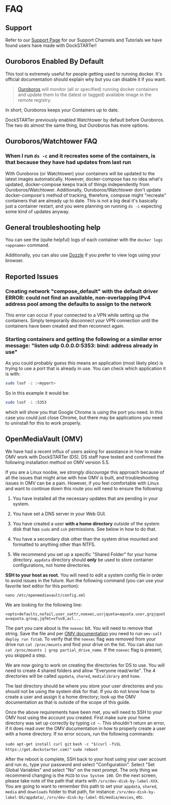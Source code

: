 # FAQ

## Support

Refer to our [Support Page](https://dockstarter.com/basics/support/) for our Support Channels and Tutorials we have found users have made with DockSTARTer!

## Ouroboros Enabled By Default

This tool is extremely useful for people getting used to running docker. It's official documentation should explain why but you can disable it if you want.

> [Ouroboros](https://hub.docker.com/r/pyouroboros/ouroboros/) will monitor (all or specified) running docker containers and update them to the (latest or tagged) available image in the remote registry.

In short, Ouroboros keeps your Containers up to date.

DockSTARTer previously enabled Watchtower by default before Ouroboros. The two do almost the same thing, but Ouroboros has more options.

## Ouroboros/Watchtower FAQ

### When I run `ds -c` and it recreates some of the containers, is that because they have had updates from last run

With Ouroboros (or Watchtower) your containers will be updated to the latest images automatically. However, docker-compose has no idea what's updated, docker-compose keeps track of things independently from Ouroboros/Watchtower. Additionally, Ouroboros/Watchtower don't update docker-compose's method of tracking, therefore, compose might "recreate" containers that are already up to date. This is not a big deal it's basically just a container restart, and you were planning on running `ds -c` expecting some kind of updates anyway.

## General troubleshooting help

You can see the (quite helpful) logs of each container with the `docker logs <appname>` command.

Additionally, you can also use [Dozzle](https://dockstarter.com/apps/dozzle/) if you prefer to view logs using your browser.

## Reported Issues

### Creating network "compose_default" with the default driver ERROR: could not find an available, non-overlapping IPv4 address pool among the defaults to assign to the network

This error can occur if your connected to a VPN while setting up the containers. Simply temporarily disconnect your VPN connection until the containers have been created and then reconnect again.

### Starting containers and getting the following or a similar error message: "listen udp 0.0.0.0:5353: bind: address already in use"

As you could probably guess this means an application (most likely plex) is trying to use a port that is already in use.
You can check which application it is with:

```bash
sudo lsof -i :<myport>
```

So in this example it would be:

```bash
sudo lsof -i :5353
```

which will show you that Google Chrome is using the port you need. In this case you could just close Chrome, but there may be applications you need to uninstall for this to work properly.

## OpenMediaVault (OMV)

We have had a recent influx of users asking for assistance in how to make OMV work with DockSTARTer (DS). DS staff have tested and confirmed the following installation method on OMV version 5.5.

If you are a Linux noobie, we *strongly discourage* this approach because of all the issues that might arise with how OMV is built, and troubleshooting issues in OMV can be a pain. However, if you feel comfortable with Linux and want to continue down this route you will need to ensure the following:

1. You have installed all the necessary updates that are pending in your system.

2. You have set a DNS server in your Web GUI.

3. You have created a user **with a home directory** outside of the system disk that has `sudo` and `ssh` permissions. See below in how to do that.

4. You have a secondary disk other than the system drive mounted and formatted to anything other than NTFS.

5. We recommend you set up a specific "Shared Folder" for your home directory. `appdata` directory should **only** be used to store container configurations, not home directories.

**SSH to your host as root.** You will need to edit a system config file in order to avoid issues in the future. Run the following command (you can use your favorite text editor for this portion):

`nano /etc/openmediavault/config.xml`

We are looking for the following line:

`<opts>defaults,nofail,user_xattr,noexec,usrjquota=aquota.user,grpjquota=aquota.group,jqfmt=vfsv0,acl...`

The part you care about is the `noexec` bit. You will need to remove that string. Save the file and per [OMV documentation](https://openmediavault.readthedocs.io/en/5.x/various/fs_env_vars.html) you need to run `omv-salt deploy run fstab`. To verify that the `noexec` flag was removed from your drive run `cat /proc/mounts` and find your drive on the list. You can also run `cat /proc/mounts | grep partial_drive_name`. If the `noexec` flag is present, you skipped a step.

We are now going to work on creating the directories for DS to use. You will need to create 4 shared folders and allow "Everyone read/write". The 4 directories will be called `appdata`, `shared`, `medialibrary` and `home`.

The last directory should be where you store your user directories and you should not be using the system disk for that. If you do not know how to create a user and assign it a home directory; look up the OMV documentation as that is outside of the scope of this guide.

Once the above requirements have been met, you will need to SSH to your OMV host using the account you created. First make sure your home directory was set up correctly by typing `cd ~`. This shouldn't return an error, if it does read over the OMV documentation in how to properly create a user with a home directory. If no error occurs, run the following commands:

`sudo apt-get install curl git`
`bash -c "$(curl -fsSL https://get.dockstarter.com)"`
`sudo reboot`

After the reboot is complete, SSH back to your host using your user account and run `ds`, type your password and select "Configuration". Select "Set Global Variables" and select "No" on the next prompt. The only thing we recommend changing is the `PGID` to `Use System 100`. On the next screen, please take note of the path that starts with `/srv/dev-disk-by-label-XXX`. You are going to want to remember this path to set your `appdata`, `shared`, `media` and `downloads` folder to that path, for instance: `/srv/dev-disk-by-label-DS/appdata/`, `/srv/dev-disk-by-label-DS/media/movies`, etc.
